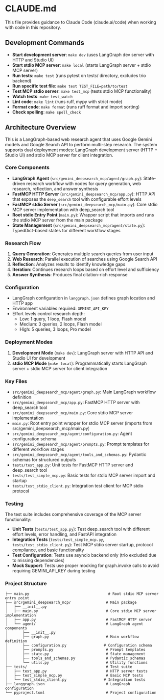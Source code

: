# CLAUDE.md

This file provides guidance to Claude Code (claude.ai/code) when working with code in this repository.

## Development Commands

- **Start development server**: `make dev` (uses LangGraph dev server with HTTP and Studio UI)
- **Start stdio MCP server**: `make local` (starts LangGraph server + stdio MCP server)
- **Run tests**: `make test` (runs pytest on tests/ directory, excludes trio backend)
- **Run specific test file**: `make test TEST_FILE=path/to/test`
- **Test MCP stdio server**: `make test_mcp` (tests stdio MCP functionality)
- **Watch tests**: `make test_watch`
- **Lint code**: `make lint` (runs ruff, mypy with strict mode)
- **Format code**: `make format` (runs ruff format and import sorting)
- **Check spelling**: `make spell_check`

## Architecture Overview

This is a LangGraph-based web research agent that uses Google Gemini models and Google Search API to perform multi-step research. The system supports dual deployment modes: LangGraph development server (HTTP + Studio UI) and stdio MCP server for client integration.

### Core Components

- **LangGraph Agent** (`src/gemini_deepsearch_mcp/agent/graph.py`): State-driven research workflow with nodes for query generation, web research, reflection, and answer synthesis
- **FastMCP HTTP Server** (`src/gemini_deepsearch_mcp/app.py`): HTTP API that exposes the `deep_search` tool with configurable effort levels
- **FastMCP stdio Server** (`src/gemini_deepsearch_mcp/main.py`): Core stdio MCP server implementation with deep_search tool
- **Root stdio Entry Point** (`main.py`): Wrapper script that imports and runs the stdio MCP server from the main package
- **State Management** (`src/gemini_deepsearch_mcp/agent/state.py`): TypedDict-based states for different workflow stages

### Research Flow

1. **Query Generation**: Generates multiple search queries from user input
2. **Web Research**: Parallel execution of searches using Google Search API
3. **Reflection**: Analyzes results to identify knowledge gaps
4. **Iteration**: Continues research loops based on effort level and sufficiency
5. **Answer Synthesis**: Produces final citation-rich response

### Configuration

- LangGraph configuration in `langgraph.json` defines graph location and HTTP app
- Environment variables required: `GEMINI_API_KEY`
- Effort levels control research depth:
  - Low: 1 query, 1 loop, Flash model
  - Medium: 3 queries, 2 loops, Flash model  
  - High: 5 queries, 3 loops, Pro model

### Deployment Modes

1. **Development Mode** (`make dev`): LangGraph server with HTTP API and Studio UI for development
2. **stdio MCP Mode** (`make local`): Programmatically starts LangGraph server + stdio MCP server for client integration

### Key Files

- `src/gemini_deepsearch_mcp/agent/graph.py`: Main LangGraph workflow definition
- `src/gemini_deepsearch_mcp/app.py`: FastMCP HTTP server with deep_search tool  
- `src/gemini_deepsearch_mcp/main.py`: Core stdio MCP server implementation
- `main.py`: Root entry point wrapper for stdio MCP server (imports from src/gemini_deepsearch_mcp/main.py)
- `src/gemini_deepsearch_mcp/agent/configuration.py`: Agent configuration schema
- `src/gemini_deepsearch_mcp/agent/prompts.py`: Prompt templates for different workflow stages
- `src/gemini_deepsearch_mcp/agent/tools_and_schemas.py`: Pydantic schemas for structured outputs
- `tests/test_app.py`: Unit tests for FastMCP HTTP server and deep_search tool
- `tests/test_simple_mcp.py`: Basic tests for stdio MCP server import and startup
- `tests/test_stdio_client.py`: Integration test client for MCP stdio protocol

### Testing

The test suite includes comprehensive coverage of the MCP server functionality:

- **Unit Tests** (`tests/test_app.py`): Test deep_search tool with different effort levels, error handling, and FastAPI integration
- **Integration Tests** (`tests/test_simple_mcp.py`, `tests/test_stdio_client.py`): Test MCP stdio server startup, protocol compliance, and basic functionality
- **Test Configuration**: Tests use asyncio backend only (trio excluded due to missing dependencies)
- **Mock Support**: Tests use proper mocking for graph.invoke calls to avoid requiring GEMINI_API_KEY during testing

### Project Structure

```
├── main.py                                    # Root stdio MCP server entry point
├── src/gemini_deepsearch_mcp/                # Main package
│   ├── __init__.py
│   ├── main.py                               # Core stdio MCP server implementation
│   ├── app.py                                # FastMCP HTTP server
│   └── agent/                                # LangGraph agent components
│       ├── __init__.py
│       ├── graph.py                          # Main workflow definition
│       ├── configuration.py                 # Configuration schema
│       ├── prompts.py                        # Prompt templates
│       ├── state.py                          # State management
│       ├── tools_and_schemas.py              # Pydantic schemas
│       └── utils.py                          # Utility functions
├── tests/                                    # Test suite
│   ├── test_app.py                           # HTTP server tests
│   ├── test_simple_mcp.py                    # Basic MCP tests
│   └── test_stdio_client.py                 # Integration tests
├── langgraph.json                            # LangGraph configuration
└── pyproject.toml                            # Project configuration
```
